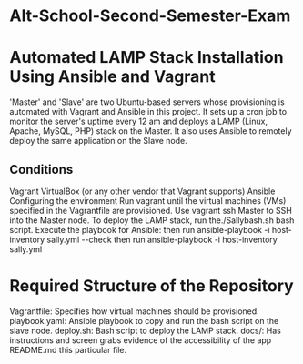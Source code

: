 # Alt-School-Second-Semester-Exam
# Automated LAMP Stack Installation Using Ansible and Vagrant
'Master' and 'Slave' are two Ubuntu-based servers whose provisioning is automated with Vagrant and Ansible in this project. It sets up a cron job to monitor the server's uptime every 12 am and deploys a LAMP (Linux, Apache, MySQL, PHP) stack on the Master. It also uses Ansible to remotely deploy the same application on the Slave node.

## Conditions
Vagrant VirtualBox (or any other vendor that Vagrant supports)
Ansible
Configuring the environment
Run vagrant until the virtual machines (VMs) specified in the Vagrantfile are provisioned.
Use vagrant ssh Master to SSH into the Master node.
To deploy the LAMP stack, run the./Sallybash.sh bash script.
Execute the playbook for Ansible:
then run ansible-playbook -i host-inventory sally.yml --check
then run ansible-playbook -i host-inventory sally.yml 

# Required Structure of the Repository
Vagrantfile: Specifies how virtual machines should be provisioned.
playbook.yaml: Ansible playbook to copy and run the bash script on the slave node. deploy.sh: Bash script to deploy the LAMP stack.
docs/: Has instructions and screen grabs evidence of the accessibility of the app
README.md this particular file.
